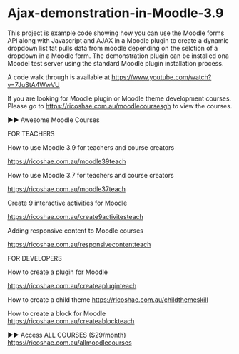 # Ajax-demonstration-in-Moodle-3.9

This project is example code showing how you can use the Moodle forms API along with Javascript and AJAX in a Moodle plugin to create a dynamic dropdown list tat pulls data from moodle depending on the selction of a dropdown in a Moodle form.
The demonstration plugin can be installed ona Moodel test server using the standard Moodle plugin installation process.

A code walk through is available at https://www.youtube.com/watch?v=7JuStA4WwVU

If you are looking for Moodle plugin or Moodle theme development courses.
Please go to https://ricoshae.com.au/moodlecoursesgh to view the courses.

►► Awesome Moodle Courses

FOR TEACHERS

How to use Moodle 3.9 for teachers and course creators

https://ricoshae.com.au/moodle39teach

How to use Moodle 3.7 for teachers and course creators 

https://ricoshae.com.au/moodle37teach

Create 9 interactive activities for Moodle

https://ricoshae.com.au/create9activitesteach

Adding responsive content to Moodle courses

https://ricoshae.com.au/responsivecontentteach

FOR DEVELOPERS

How to create a plugin for Moodle

https://ricoshae.com.au/createapluginteach

How to create a child theme 
https://ricoshae.com.au/childthemeskill

How to create a block for Moodle
https://ricoshae.com.au/createablockteach

►► Access ALL COURSES ($29/month)
https://ricoshae.com.au/allmoodlecourses
